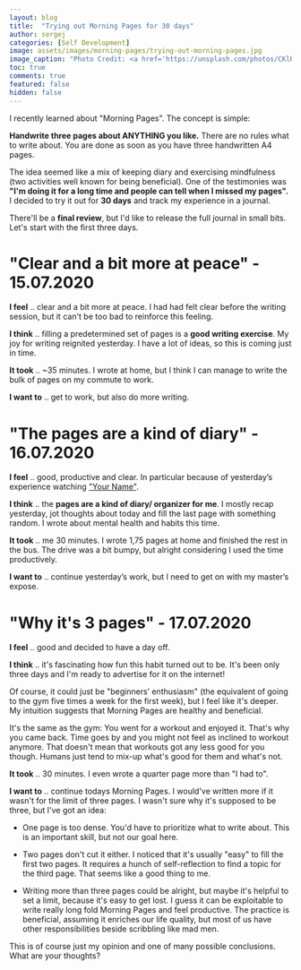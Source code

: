 ```yaml
---
layout: blog
title:  "Trying out Morning Pages for 30 days"
author: sergej
categories: [Self Development]
image: assets/images/morning-pages/trying-out-morning-pages.jpg
image_caption: "Photo Credit: <a href='https://unsplash.com/photos/CKlHKtCJZKk' target='_blank'>Aaron Burden</a>"
toc: true
comments: true
featured: false
hidden: false
---
```


I recently learned about "Morning Pages".
The concept is simple:
>
**Handwrite three pages about ANYTHING you like.**
There are no rules what to write about.
You are done as soon as you have three handwritten A4 pages.

The idea seemed like a mix of keeping diary and exercising mindfulness (two activities well known for being beneficial).
One of the testimonies was **"I'm doing it for a long time and people can tell when I missed my pages".**
I decided to try it out for **30 days** and track my experience in a journal.

There'll be a **final review**, but I'd like to release the full journal in small bits.
Let's start with the first three days.

# "Clear and a bit more at peace" - 15.07.2020
**I feel** .. clear and a bit more at peace.
I had had felt clear before the writing session, but it can't be too bad to reinforce this feeling.

**I think** .. filling a predetermined set of pages is a **good writing exercise**. 
My joy for writing reignited yesterday.
I have a lot of ideas, so this is coming just in time.

**It took** .. ~35 minutes.
I wrote at home, but I think I can manage to write the bulk of pages on my commute to work.

**I want to** .. get to work, but also do more writing.

# "The pages are a kind of diary" - 16.07.2020
**I feel** .. good, productive and clear.
In particular because of yesterday’s experience watching ["Your Name"](/blog/your-name-review).

**I think** .. the **pages are a kind of diary/ organizer for me**.
I mostly recap yesterday, jot thoughts about today and fill the last page with something random.
I wrote about mental health and habits this time.

**It took**  .. me 30 minutes.
I wrote 1,75 pages at home and finished the rest in the bus.
The drive was a bit bumpy, but alright considering I used the time productively.

**I want to** .. continue yesterday’s work, but I need to get on with my master’s expose.

# "Why it's 3 pages" - 17.07.2020
**I feel** .. good and decided to have a day off.

**I think** .. it's fascinating how fun this habit turned out to be.
It's been only three days and I'm ready to advertise for it on the internet!

Of course, it could just be "beginners’ enthusiasm" (the equivalent of going to the gym five times a week for the first week), but I feel like it's deeper.
My intuition suggests that Morning Pages are healthy and beneficial.

It's the same as the gym:
You went for a workout and enjoyed it.
That's why you came back.
Time goes by and you might not feel as inclined to workout anymore.
That doesn't mean that workouts got any less good for you though.
Humans just tend to mix-up what's good for them and what's not.

**It took** .. 30 minutes.
I even wrote a quarter page more than "I had to".

**I want to** .. continue todays Morning Pages. 
I would've written more if it wasn't for the limit of three pages.
I wasn't sure why it's supposed to be three, but I've got an idea:

- One page is too dense.
You'd have to prioritize what to write about.
This is an important skill, but not our goal here.

- Two pages don't cut it either.
I noticed that it's usually "easy" to fill the first two pages.
It requires a hunch of self-reflection to find a topic for the third page.
That seems like a good thing to me.

- Writing more than three pages could be alright, but maybe it's helpful to set a limit, because it's easy to get lost.
I guess it can be exploitable to write really long fold Morning Pages and feel productive.
The practice is beneficial, assuming it enriches our life quality, but most of us have other responsibilities beside scribbling like mad men.

This is of course just my opinion and one of many possible conclusions.
What are your thoughts?